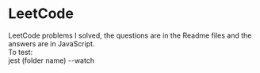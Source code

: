 # LeetCode
LeetCode problems I solved, the questions are in the Readme files and the answers are in JavaScript.<br>
To test:<br>
jest (folder name) --watch<br>
